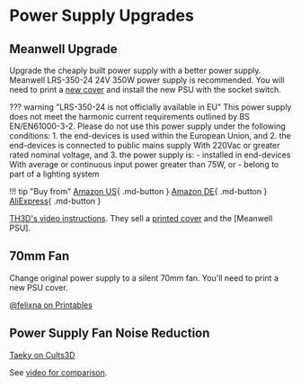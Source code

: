 # Power Supply Upgrades

## Meanwell Upgrade

Upgrade the cheaply built power supply with a better power supply. Meanwell LRS-350-24 24V 350W power supply is recommended. You will need to print a [new cover](https://www.printables.com/model/443881) and install the new PSU with the socket switch.

??? warning "LRS-350-24 is not officially available in EU"
    This power supply does not meet the harmonic current requirements outlined by BS EN/EN61000-3-2. Please do not use this power supply under the following conditions:
    1. the end-devices is used within the European Union, and
    2. the end-devices is connected to public mains supply With 220Vac or greater rated nominal voltage, and
    3. the power supply is:
      - installed in end-devices With average or continuous input power greater than 75W, or
      - belong to part of a lighting system

!!! tip "Buy from"
    [Amazon US](https://www.amazon.com/LRS-350-24-Switching-Supply-350-4W-115Vac/dp/B013ETVO12?th=1&linkCode=ll1&tag=blakadders-20&linkId=ebba79921e31f8a7981c2a596916ec72&language=en_US&ref_=as_li_ss_tl){ .md-button }
    [Amazon DE](https://www.amazon.de/-/en/Meanwell-Switched-Structure-180-264VAC-240-370V/dp/B07SVH2H3G?keywords=lrs-350&qid=1681209841&sr=8-2&linkCode=ll1&tag=blakadders-20&linkId=dc7386fd36dd12ddc7b89b4f23fa327b&language=en_GB&ref_=as_li_ss_tl){ .md-button }
    [AliExpress]([https://www.amazon.de/-/en/Meanwell-Switched-Structure-180-264VAC-240-370V/dp/B07SVH2H3G?keywords=lrs-350&qid=1681209841&sr=8-2&linkCode=ll1&tag=blakadders-20&linkId=dc7386fd36dd12ddc7b89b4f23fa327b&language=en_GB&ref_=as_li_ss_tl](https://www.aliexpress.com/item/4000424313065.html?aff_fcid=1cf7d85d437744d1864f7fb4b42234a1-1681209922629-07036-_DdsQKeH&tt=CPS_NORMAL&aff_fsk=_DdsQKeH&aff_platform=shareComponent-detail&sk=_DdsQKeH&aff_trace_key=1cf7d85d437744d1864f7fb4b42234a1-1681209922629-07036-_DdsQKeH&terminal_id=5328bb0326ad4ecea39a5766fa327b23&afSmartRedirect=y)){ .md-button }

[TH3D's video instructions](https://www.th3dstudio.com/product/24v-350w-psu-replacement-upgrade-mean-well/). They sell a [printed cover](https://www.th3dstudio.com/product/meanwell-th3d-psu-cover-v2-0-for-sovol-sv06-ender-3-ender-3-pro/) and the [Meanwell PSU].

## 70mm Fan

Change original power supply to a silent 70mm fan. You'll need to print a new PSU cover.

[@felixna on Printables](https://www.printables.com/model/341847)

## Power Supply Fan Noise Reduction

[Taeky on Cults3D](https://cults3d.com/en/3d-model/tool/sovol-sv06-power-supply-simply-nois-reduction)

See [video for comparison](https://www.youtube.com/watch?v=2u8GBGv_-go).
